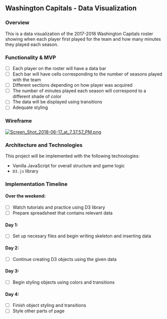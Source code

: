## Washington Capitals - Data Visualization

### Overview
This is a data visualization of the 2017-2018 Washington Capitals roster showing when each player first played for the team and how many minutes they played each season.

### Functionality & MVP
- [ ] Each player on the roster will have a data bar
- [ ] Each bar will have cells corresponding to the number of seasons played with the team
- [ ] Different sections depending on how player was acquired
- [ ] The number of minutes played each season will correspond to a different shade of color
- [ ] The data will be displayed using transitions
- [ ] Adequate styling

### Wireframe
[![Screen_Shot_2018-06-17_at_7.37.57_PM.png](https://s8.postimg.cc/laaazg3dh/Screen_Shot_2018-06-17_at_7.37.57_PM.png)](https://postimg.cc/image/7tdcgkt1t/)

### Architecture and Technologies
This project will be implemented with the following technologies:
* Vanilla JavaScript for overall structure and game logic
* `D3.js` library

### Implementation Timeline
#### Over the weekend:
- [ ] Watch tutorials and practice using D3 library
- [ ] Prepare spreadsheet that contains relevant data

#### Day 1:
- [ ] Set up necesary files and begin writing skeleton and inserting data

#### Day 2:
- [ ] Continue creating D3 objects using the given data

#### Day 3:
- [ ] Begin styling objects using colors and transitions

#### Day 4:
- [ ] Finish object styling and transitions
- [ ] Style other parts of page
